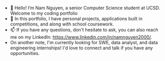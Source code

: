- 👋 Hello! I’m Nam Nguyen, a senior Computer Science student at UCSD. Welcome to my coding portfolio
- 👀 In this portfolio, I have personal projects, applications built in competitions, and along with school coursework.
- 📫 If you have any questions, don't hesitate to ask, you can also reach me on my LinkedIn: https://www.linkedin.com/in/namnguyen2000/.
- On another note, I'm currently looking for SWE, data analyst, and data engineering internships! I'd love to connect and talk if you have any opportunities.
